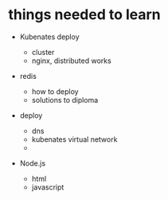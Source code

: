 # things needed to learn

- Kubenates deploy
    - cluster 
    - nginx, distributed works 

- redis 
    - how to deploy 
    - solutions to diploma
    

- deploy
    - dns 
    - kubenates virtual network
    - 
- Node.js
    - html 
    - javascript


